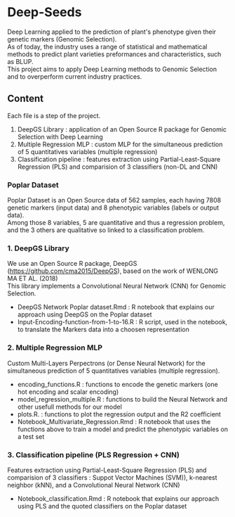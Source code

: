 # Deep-Seeds

Deep Learning applied to the prediction of plant's phenotype given their genetic markers (Genomic Selection).<br>
As of today, the industry uses a range of statistical and mathematical methods to predict plant varieties preformances and characteristics, such as BLUP.<br> 
This project aims to apply Deep Learning methods to Genomic Selection and to overperform current industry practices.

## Content 

Each file is a step of the project. 
1. DeepGS Library : application of an Open Source R package for Genomic Selection with Deep Learning
2. Multiple Regression MLP : custom MLP for the simultaneous prediction of 5 quantitatives variables (multiple regression)
3. Classification pipeline : features extraction using Partial-Least-Square Regression (PLS) and comparision of 3 classifiers (non-DL and CNN) 

### Poplar Dataset

Poplar Dataset is an Open Source data of 562 samples, each having 7808 genetic markers (input data) and 8 phenotypic variables (labels or output data). <br>
Among those 8 variables, 5 are quantitative and thus a regression problem, and the 3 others are qualitative so linked to a classification problem. <br>

### 1. DeepGS Library 

We use an Open Source R package, DeepGS (https://github.com/cma2015/DeepGS), based on the work of WENLONG MA ET AL. (2018) <br>
This library implements a Convolutional Neural Network (CNN) for Genomic Selection.

- DeepGS Network Poplar dataset.Rmd : R notebook that explains our approach using DeepGS on the Poplar dataset
- Input-Encoding-function-from-1-to-16.R : R script, used in the notebook, to translate the Markers data into a choosen representation 

### 2. Multiple Regression MLP

Custom Multi-Layers Perpectrons (or Dense Neural Network) for the simultaneous prediction of 5 quantitatives variables (multiple regression).<br>

- encoding_functions.R : functions to encode the genetic markers (one hot encoding and scalar encoding)
- model_regression_multiple.R : functions to build the Neural Network and other usefull methods for our model
- plots.R. : functions to plot the regression output and the R2 coefficient
- Notebook_Multivariate_Regression.Rmd : R notebook that uses the functions above to train a model and predict the phenotypic variables on a test set

### 3. Classification pipeline (PLS Regression + CNN) 

Features extraction using Partial-Least-Square Regression (PLS) and comparision of 3 classifiers : Suppot Vector Machines (SVM)), k-nearest neighbor (kNN),  and a Convolutional Neural Network (CNN)  

- Notebook_classification.Rmd : R notebook that explains our approach using PLS and the quoted classifiers on the Poplar dataset

